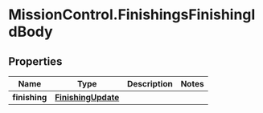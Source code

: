 # MissionControl.FinishingsFinishingIdBody

## Properties
Name | Type | Description | Notes
------------ | ------------- | ------------- | -------------
**finishing** | [**FinishingUpdate**](FinishingUpdate.md) |  | 
